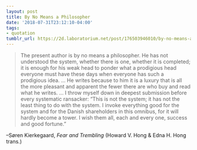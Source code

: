 ```yaml
---
layout: post
title: By No Means a Philosopher
date: '2018-07-31T23:12:10-04:00'
tags:
- quotation
tumblr_url: https://2d.laboratorium.net/post/176503946010/by-no-means-a-philosopher
---
```

> The present author is by no means a philosopher. He has not understood the system, whether there is one, whether it is completed; it is enough for his weak head to ponder what a prodigious head everyone must have these days when everyone has such a prodigious idea. … He writes because to him it is a luxury that is all the more pleasant and apparent the fewer there are who buy and read what he writes. … I throw myself down in deepest submission before every systematic ransacker: “This is not the system; it has not the least thing to do with the system. I invoke everything good for the system and for the Danish shareholders in this omnibus, for it will hardly become a tower. I wish them all, each and every one, success and good fortune.”

–Søren Kierkegaard, _Fear and Trembling_ (Howard V. Hong & Edna H. Hong trans.)

